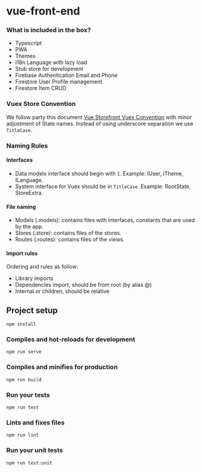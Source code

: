# vue-front-end

### What is included in the box?

- Typescript
- PWA
- Themes
- I18n Language with lazy load
- Stub store for development
- Firebase Authentication Email and Phone
- Firestore User Profile management
- Firestore Item CRUD

### Vuex Store Convention

We follow party this document [Vue Storefront Vuex Convention](https://docs.vuestorefront.io/guide/vuex/vuex-conventions.html) with minor adjustment of State names. Instead of using underscore separation we use `TitleCase`.


### Naming Rules

#### Interfaces

- Data models interface should begin with `I`. Example: IUser, ITheme, ILanguage.
- System interface for Vuex should be in `TitleCase`. Example: RootState, StoreExtra.

#### File naming

- Models (.models): contains files with interfaces, constants that are used by the app.
- Stores (.store): contains files of the stores.
- Routes (.routes): contains files of the views.

#### Import rules
Ordering and rules as follow:

- Library imports
- Dependencies import, should be from root (by alias @)
- Internal or children, should be relative


## Project setup

```
npm install
```

### Compiles and hot-reloads for development

```
npm run serve
```

### Compiles and minifies for production

```
npm run build
```

### Run your tests

```
npm run test
```

### Lints and fixes files

```
npm run lint
```

### Run your unit tests

```
npm run test:unit
```
